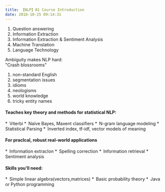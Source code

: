 ```yaml
---
title: 【NLP】01 Course Introduction
date: 2018-10-25 09:14:31
---
```


1. Question answering
2. Information Extraction
3. Information Extraction & Sentiment Analysis
4. Machine Translation
5. Language Technology

Ambiguity makes NLP hard:<br/>
"Crash blossrooms"<br/>
1. non-standard English
2. segmentation issues
3. idioms
4. neologisms
5. world knowledge
6. tricky entity names

#### Teaches key theory and methods for statistical NLP:
*  Viterbi
*  Naïve Bayes, Maxent classifiers
*  N-gram language modeling
*  Statistical Parsing
*  Inverted index, tf-idf, vector models of meaning

#### For pracIcal, robust real-world applications
*  Information extracIon
*  Spelling correction
*  Information retrieval
*  Sentiment analysis

#### Skills you’ll need:
*  Simple linear algebra(vectors,matrices)
*  Basic probability theory
*  Java or Python programming
